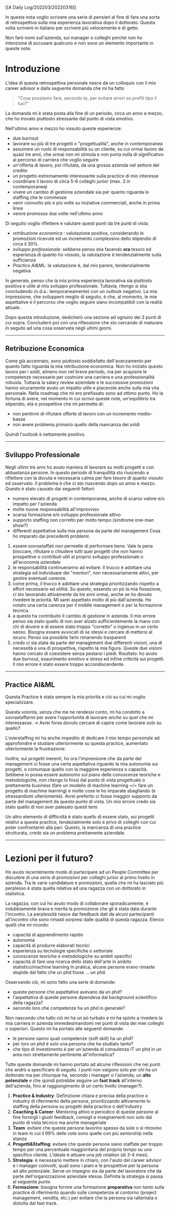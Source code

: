 [[A Daily Log/202203/20220316]]

In questa nota voglio scrivere una serie di pensieri al fine di fare una sorta di retrospettiva sulla mia esperienza lavorativa dopo il dottorato. Questa volta scriverò in italiano per scrivere più velocemente e di getto. 

Non farò nomi sull'azienda, sui manager o colleghi perché non ho intenzione di accusare qualcuno e non sono un elemento importante in queste note. 

# Introduzione
L'idea di questa retrospettiva personale nasce da un colloquio con il mio career advisor e dalla seguente domanda che mi ha fatto

> "Cosa possiamo fare, secondo te, per evitare errori su profili tipo il tuo?"

La domanda mi è stata posta alla fine di un periodo, circa un anno e mezzo, che ho trovato piuttosto stressante dal punto di vista emotivo. 

Nell'ultimo anno e mezzo ho vissuto queste esperienze:
- due burnout
- lavorare su più di tre progetti o "progettualità", anche in contemporanea
- assumere un ruolo di responsabilità su un cliente, su cui ormai lavoro da quasi tre anni, che ormai non mi stimola e non porta nulla di significativo al percorso di carriera che voglio seguire
- un'offerta di lavoro, poi rifiutata, da una grossa azienda nel settore del credito
- un progetto estremamente interessante sulla practice di mio interesse
- coordinare il lavoro di circa 5-6 colleghi junior (max. 3 in contemporanea)
- vivere un cambio di gestione aziendale sia per quanto riguarda lo staffing che le commesse
- venir coinvolto più e più volte su iniziative commerciali, anche in prima linea
- venire promosso due volte nell'ultimo anno

Di seguito voglio riflettere e valutare questi punti da tre punti di vista:
- _retribuzione economica_ : valutazione positiva, considerando le promozioni ricevute ed un incremento complessivo dello stipendio di circa il 30%. 
- _sviluppo professionale_: sebbene penso stia facendo **ora** tesoro ed esperienza di quanto ho vissuto, la valutazione è tendenzialmente sulla sufficienza
- _Practice AI&ML_: la valutazione è, dal mio parere, tendenzialmente negativa

In generale, penso che la mia prima esperienza lavorativa sia piuttosto positiva e utile al mio sviluppo professionale. 
Tuttavia, ritengo si stia concludendo (n.d.a.: temporaneamente) con un outlook negativo. 
La mia impressione, che svilupperò meglio di seguito, è che, al momento, le mie aspettative e il percorso che voglio seguire siano incompatibili con la realtà attuale. 

Dopo questa introduzione, dedicherò una sezione ad ognuno dei 3 punti di cui sopra. Concluderò poi con una riflessione che sto cercando di maturare in seguito ad una cosa osservata negli ultimi giorni. 

---

## Retribuzione Economica
Come già accennato, sono piuttosto soddisfatto dell'avanzamento per quanto fatto riguarda la mia retribuzione economica. 
Non ho iniziato questo lavoro per i soldi, almeno non nel breve periodo, ma per acquisire le competenze necessarie per costruire una carriera e una professionalità robusta. 
Tuttavia la salary review aziendale e le successive promozioni hanno sicuramente avuto un impatto utile e piacevole anche sulla mia vita personale. Nella roadmap che mi ero prefissato sono ad ottimo punto. 
Ho la fortuna di avere, nel momento in cui scrivo queste note, un'equilibrio tra stipendio, età e prospettive che mi permette di:
- non pentirmi di rifiutare offerte di lavoro con un incremento medio-basse
- non avere problema primario quello della mancanza dei soldi

Quindi l'outlook è nettamente positivo.

---
## Sviluppo Professionale
Negli ultimi tre anni ho avuto maniera di lavorare su molti progetti e con abbastanza persone. In questo periodo di tranquillità sto riuscendo a riflettere con la dovuta e necessaria calma per fare tesoro di quanto vissuto ed osservato. 
Il problema è che ci sto riuscendo dopo un anno e mezzo. Questo è stato causato dai seguenti fattori:
- numero elevato di progetti in contemporanea, anche di scarso valore e/o impatto per l'azienda
- molte nuove responsabilità all'improvviso
- scarsa formazione e/o sviluppo professionale attivo
- supporto staffing non corretto per molto tempo (sindrome one-man show?)
- differenti aspettative sulla mia persona da parte del management 
Cosa ho imparato dai precedenti problemi:
1. essere sovrastaffati non permette di performare bene. Vale la pena bloccare, rifiutare o chiudere tutti quei progetti che non hanno prospettive o contributi utili al proprio sviluppo professionale o all'economia aziendale
2. le responsabilità continueranno ad evitare. Il trucco è adottare una strategia ed individuare dei "mentori", non necessariamente attivi, per gestire eventuali carenze.
3. come prima, il trucco è adottare una strategia prioritizzando rispetto a effort necessario ed utilità. Su questo, essendo un pò la mia fissazione, ci sto lavorando attivamente da tre anni ormai, anche se ho dovuto rivedere le priorità. Mi sarei aspettato molto di più dall'azienda. Ho notato una certa carenza per il middle management e per la formazione tecnica.
4. a questo ha contribuito il cambio di gestione in azienda. Il mio errore penso sia stato quello di non aver alzato sufficientemente la mano con chi di dovere e di essere stato troppo "corretto" o ingenuo in un certo senso. Bisogna essere avvocati di se stessi e cercare di mettersi al sicuro. Penso sia possibile farlo rimanendo trasparenti
5. credo ci sia stata da parte del management due differenti visioni, una di necessità e una di prospettiva, rispetto la mia figura. Queste due visioni hanno cercato di coesistere senza pestarsi i piedi. Risultato: ho avuto due burnout, esaurimento emotivo e stress ed infine criticità sui progetti. Il mio errore è stato essere troppo accondiscendente.

---

## Practice AI&ML
Questa Practice è stata sempre la mia priorità e ciò su cui mi voglio specializzare.

Questa volonta, senza che me ne rendessi conto, mi ha condotto a sovrastaffarmi per avere l'opportunità di lavorare _anche_ su quel che mi interessasse. 
-> Avrei forse dovuto cercare di capire come lavorare _solo_ su quello? 

L'overstaffing mi ha anche impedito di dedicare il mio tempo  _personale_ ad approfondire e studiare ulteriormente su questa practice, aumentato ulteriormente la frustrazione. 

Inoltre, sui progetti inerenti, ho ora l'impressione che da parte del management ci fosse una certa aspettativa riguardo la mia autonomia sui progetti, o comunque quello con la maggiore esperienza o capacità. 
Sebbene io possa essere autonomo sul piano delle conoscenze teoriche e metodologiche, non ritengo lo fossi dal punto di vista progettuale o prettamente business (fare un modello di machine learning =/= fare un progetto di machine learning) e molte cose le ho imparate sbagliando (e stressandomi ulteriomente). Avrei preferito ci fosse maggior supporto da parte del management da questo punto di vista. Un mio errore credo sia stato quello di non aver palesato questi temi.

Un altro elemento di difficoltà è stato quello di essere stato, sui progetti relativi a questa practice, tendezialmente solo e privo di colleghi con cui poter confrontarmi alla pari. 
Questo, la mancanza di una practice strutturata,  credo sia un problema prettamente aziendale.

---

# Lezioni per il futuro?

Ho avuto recentemente modo di partecipare ad un People Committee per discutere di una serie di promozioni per colleghi junior al primo livello in azienda. Tra le varie candidature e promozioni, quella che mi ha lasciato più perplesso è stata quella relativa ad una ragazza con un dottorato in statistica.

La ragazza, con cui ho avuto modo di collaborare sporadicamente, è indubbiamente brava e merita la promozione che gli è stata data durante l'incontro. La perplessità nasce dai feedback dati da alcuni partecipanti all'incontro che sono rimasti sorpresi dalle qualità di questa ragazza. 
Elenco quelli che mi ricordo:
- capacità di apprendimento rapido
- autonomia
- capacità di produrre elaborati tecnici
- esperienza su tecnologie specifiche o settoriale
- conoscenze teoriche e metodologiche su ambiti specifici
- capacità di fare una ricerca dello stato dell'arte in ambito statistico/machine learning
In pratica, alcune persone erano rimaste stupide dal fatto che un phd fosse ... un phd.

Osservando ciò, mi sono fatto una serie di domande:
- queste persone che aspettative avevano da un phd?
- l'aspettativa di queste persone dipendeva dal background scientifico della ragazza?
- secondo loro che competenze ha un phd in generale?

Non nascondo che tutto ciò mi ha un pò turbato e mi ha spinto a rivedere la mia carriera in azienda immedesimandomi nei punti di vista dei miei colleghi o superiori. Questo mi ha portato alle seguenti domande:
- le persone sanno quali competenze (soft skill) ha un phd?
- per loro un phd è solo una persona che ha studiato tanto?
- che tipo di investimento è per un'azienda di consulenza IT un phd in un area non strettamente pertinente all'informatica?

Tutte queste domande mi hanno portato ad alcune riflessioni che nei punti che andrò a specificare di seguito. I punti non valgono solo per chi ha un dottorato ma per chiunque ha, secondo i manager o l'azienda, un **alto potenziale** e che quindi potrebbe seguire un **fast track** all'interno dell'azienda, fino al raggiungimento di un certo livello (manager?).
1. **Practice & Industry**: Definizione chiara e precisa della practice o industry di riferimento della persona, prioritizzando attivamente lo staffing della persona su progetti della practice o dell'industry
2. **Coaching & Career**: Mentoring attivo e periodico di queste persone al fine fornirgli i giusti feedback, consigli e insegnamenti non solo dal punto di vista tecnico ma anche manageriale
3. **Team**: evitare che queste persone lavorino spesso da sole o si ritrovino in team in cui il 99% delle vote sono quelle con più seniorship nella stanza
4. **Progetti&Staffing**: evitare che queste persone siano staffate per troppo tempo per una percentuale maggioritaria del proprio tempo su uno specifico cliente. L'ideale è attuare una job rotation (di 3-4 mesi).
5. **Strategia**: è necessario mettere in chiaro, con l'aiuto del career advisor e i manager coinvolti, quali sono i piani e le prospettive per la persona ad alto potenziale. Serve un impegno sia da parte del lavoratore che da parte dell'organizzazione aziendale stessa. Definita la strategia si passa al seguente punto
6. **Formazione**: bisogna fornire una formazione **preparativa** non tanto sulla practice di riferimento quando sulle competenze al contorno (project management, vendita, etc.) per evitare che la persona sia rallentata o distolta dal fast track.